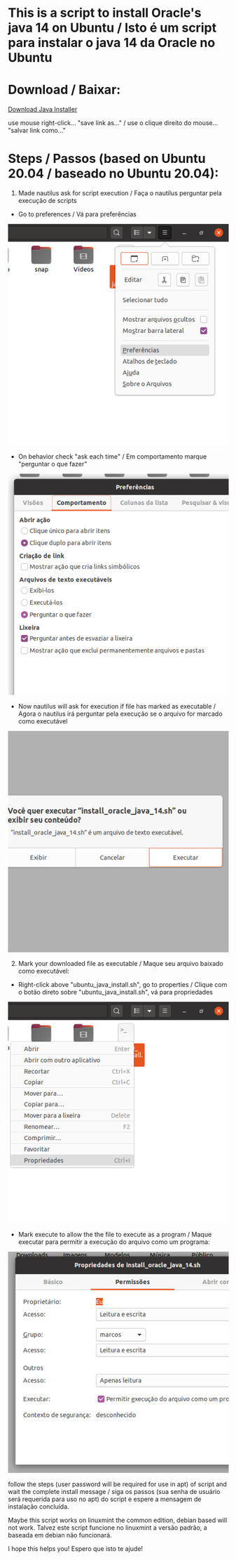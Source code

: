 # This is a script to install Oracle's java 14 on Ubuntu / Isto é um script para instalar o java 14 da Oracle no Ubuntu

# Download / Baixar:
<a id="raw-url" href="https://raw.githubusercontent.com/markirius/ubuntu_java_install/master/ubuntu_java_install.sh">Download Java Installer</a>

use mouse right-click... "save link as..." / use o clique direito do mouse... "salvar link como..."

# Steps / Passos (based on Ubuntu 20.04 / baseado no Ubuntu 20.04):

1. Made nautilus ask for script execution / Faça o nautilus perguntar pela execução de scripts

  * Go to preferences / Vá para preferências

![](imgs/1.png)

  * On behavior check "ask each time" / Em comportamento marque "perguntar o que fazer"

![](imgs/2.png)

  * Now nautilus will ask for execution if file has marked as executable / Agora o nautilus irá perguntar pela execução se o arquivo for marcado como executável

![](imgs/3.png)


2. Mark your downloaded file as executable / Maque seu arquivo baixado como executável:

  * Right-click above "ubuntu_java_install.sh", go to properties / Clique com o botão direto sobre "ubuntu_java_install.sh", vá para propriedades

![](imgs/5.png)

  * Mark execute to allow the the file to execute as a program / Maque executar para permitir a execução do arquivo como um programa:

![](imgs/4.png)


follow the steps (user password will be required for use in apt) of script and wait the complete install message / siga os passos (sua senha de usuário será requerida para uso no apt) do script e espere a mensagem de instalação concluída.

Maybe this script works on linuxmint the common edition, debian based will not work.
Talvez este script funcione no linuxmint a versão padrão, a baseada em debian não funcionará.

I hope this helps you!
Espero que isto te ajude!
